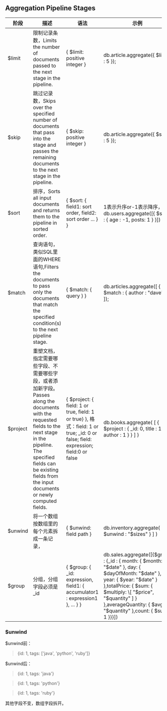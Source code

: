 ## Aggregation Pipeline Stages

|阶段|描述|语法|示例|
|---|---|---|---|
|$limit|限制记录条数，Limits the number of documents passed to the next stage in the pipeline.|{ $limit: positive integer }|db.article.aggregate({ $limit : 5 });|
|$skip|跳过记录数，Skips over the specified number of documents that pass into the stage and passes the remaining documents to the next stage in the pipeline.|{ $skip: positive integer }|db.article.aggregate({ $skip : 5 });|
|$sort|排序，Sorts all input documents and returns them to the pipeline in sorted order.|{ $sort: { field1: sort order, field2: sort order ... } }|1表示升序or-1表示降序，db.users.aggregate(\[{ $sort : { age : -1, posts: 1 } }]) |
|$match|查询语句，类似SQL里面的WHERE语句,Filters the documents to pass only the documents that match the specified condition(s) to the next pipeline stage.|{ $match: { query } }|db.articles.aggregate(\[ { $match : { author : "dave" } } ]);|
|$project|重塑文档，指定需要哪些字段、不需要哪些字段，或者添加新字段。Passes along the documents with the requested fields to the next stage in the pipeline. The specified fields can be existing fields from the input documents or newly computed fields.|{ $project: { field: 1 or true,  field: 1 or true} }, 格式：field: 1 or true; _id: 0 or false; field: expression; field:0 or false|db.books.aggregate( \[ { $project : { _id: 0, title : 1 , author : 1 } } ] )|
|$unwind|将一个数组按数组里的每个元素拆成一条记录，|{ $unwind: field path }|db.inventory.aggregate( \[ { $unwind : "$sizes" } ] )|
|$group|分组，分组字段必须是_id|{ $group: { _id: expression, field1: { accumulator1 : expression1 }, ... } }|db.sales.aggregate(\[{$group : {_id : { month: { $month: "$date" }, day: { $dayOfMonth: "$date" }, year: { $year: "$date" } },totalPrice: { $sum: { $multiply: \[ "$price", "$quantity" ] } },averageQuantity: { $avg: "$quantity" },count: { $sum: 1 }}}])|



### $unwind

$unwind前：

> {id: 1, tags: \['java', 'python', 'ruby']}

$unwind后：

> {id: 1, tags: 'java'}

> {id: 1, tags: 'python'}

> {id: 1, tags: 'ruby'}

其他字段不变，数组字段拆开。


































































































































































































